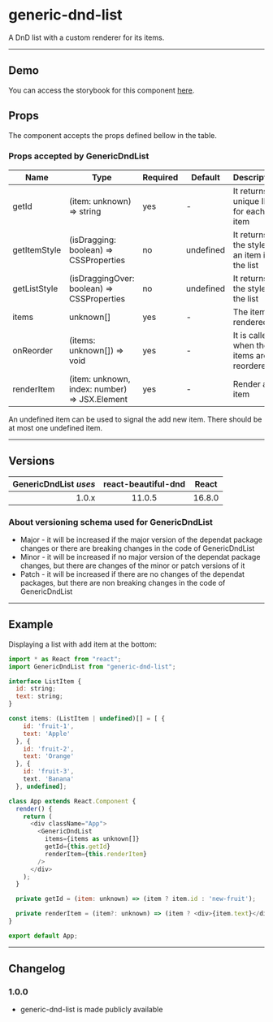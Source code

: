 # generic-dnd-list

A DnD list with a custom renderer for its items.

---

## Demo

You can access the storybook for this component [here](https://iulian-radu-at.github.io/generic-dnd-list/).

## Props

The component accepts the props defined bellow in the table.

### Props accepted by GenericDndList

| Name         | Type                                          | Required | Default   | Description                                  |
|--------------|-----------------------------------------------|----------|-----------|----------------------------------------------|
| getId        | (item: unknown) => string                     | yes      | -         | It returns a unique ID for each item         |
| getItemStyle | (isDragging: boolean) => CSSProperties        | no       | undefined | It returns the style for an item in the list |
| getListStyle | (isDraggingOver: boolean) => CSSProperties    | no       | undefined | It returns the style for the list            |
| items        | unknown[]                                     | yes      | -         | The items rendered                           |
| onReorder    | (items: unknown[]) => void                    | yes      | -         | It is called when the items are reordered    |
| renderItem   | (item: unknown, index: number) => JSX.Element | yes      | -         | Render an item                               |

An undefined item can be used to signal the add new item. There should be at most one undefined item. 

---

## Versions

| GenericDndList _uses_ | react-beautiful-dnd | React  |
|----------------------:|:-------------------:|:------:|
|                 1.0.x |       11.0.5        | 16.8.0 |

### About versioning schema used for GenericDndList

- Major - it will be increased if the major version of the dependat package changes or there are breaking changes in the code of GenericDndList
- Minor - it will be increased if no major version of the dependat package changes, but there are changes of the minor or patch versions of it
- Patch - it will be increased if there are no changes of the dependat packages, but there are non breaking changes in the code of GenericDndList

---

## Example

Displaying a list with add item at the bottom:

```js
import * as React from "react";
import GenericDndList from "generic-dnd-list";

interface ListItem {
  id: string;
  text: string;
}

const items: (ListItem | undefined)[] = [ {
    id: 'fruit-1',
    text: 'Apple'
  }, {
    id: 'fruit-2',
    text: 'Orange'
  }, {
    id: 'fruit-3',
    text. 'Banana'
  }, undefined];

class App extends React.Component {
  render() {
    return (
      <div className="App">
        <GenericDndList
          items={items as unknown[]}
          getId={this.getId}
          renderItem={this.renderItem}
        />
      </div>
    );
  }

  private getId = (item: unknown) => (item ? item.id : 'new-fruit');

  private renderItem = (item?: unknown) => (item ? <div>{item.text}</div> : <div>Use this to add a new fruit</div>);
}

export default App;
```

---

## Changelog

### 1.0.0

- generic-dnd-list is made publicly available
